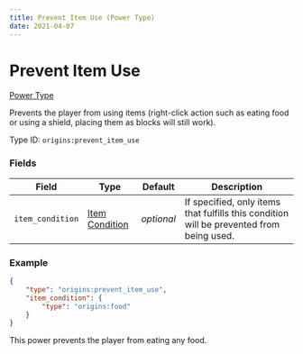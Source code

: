 ```yaml
---
title: Prevent Item Use (Power Type)
date: 2021-04-07
---
```


# Prevent Item Use

[Power Type](../power_types.md)

Prevents the player from using items (right-click action such as eating food or using a shield, placing them as blocks will still work).

Type ID: `origins:prevent_item_use`

### Fields

Field  | Type | Default | Description
-------|------|---------|-------------
`item_condition` | [Item Condition](../item_conditions.md) | _optional_ | If specified, only items that fulfills this condition will be prevented from being used.

### Example
```json
{
    "type": "origins:prevent_item_use",
    "item_condition": {
		"type": "origins:food"
	}
}
```
This power prevents the player from eating any food.
